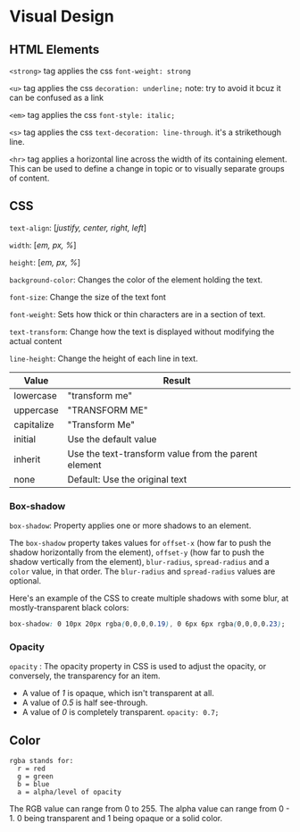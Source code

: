 # Visual Design

## HTML Elements
`<strong>` tag applies the css `font-weight: strong`

`<u>` tag applies the css `decoration: underline;` note: try to avoid it bcuz it can be confused as a link

`<em>` tag applies the css `font-style: italic;`

`<s>` tag applies the css `text-decoration: line-through`. it's a strikethough line.

`<hr>` tag applies a horizontal line across the width of its containing element. This can be used to define a change in topic or to visually separate groups of content.

## CSS
`text-align`: [*justify, center, right, left*]

`width`: [*em, px, %*]

`height`: [*em, px, %*]

`background-color`: Changes the color of the element holding the text.

`font-size`: Change the size of the text font

`font-weight`: Sets how thick or thin characters are in a section of text.

`text-transform`: Change how the text is displayed without modifying the actual content

`line-height`: Change the height of each line in text.

|Value |	Result|
|--- | --- |
|lowercase|	"transform me"|
|uppercase	|"TRANSFORM ME"|
|capitalize	|"Transform Me"|
|initial|	Use the default value|
|inherit|	Use the text-transform value from the parent element|
|none|	Default: Use the original text|

### Box-shadow
`box-shadow`: Property applies one or more shadows to an element.

The `box-shadow` property takes values for `offset-x` (how far to push the shadow horizontally from the element), `offset-y` (how far to push the shadow vertically from the element), `blur-radius`, `spread-radius` and a `color` value, in that order. The `blur-radius` and `spread-radius` values are optional.

Here's an example of the CSS to create multiple shadows with some blur, at mostly-transparent black colors:
```css
box-shadow: 0 10px 20px rgba(0,0,0,0.19), 0 6px 6px rgba(0,0,0,0.23);
```
### Opacity
`opacity` : The opacity property in CSS is used to adjust the opacity, or conversely, the transparency for an item.
- A value of *1* is opaque, which isn't transparent at all.
- A value of *0.5* is half see-through.
- A value of *0* is completely transparent.
`opacity: 0.7;`

## Color
```
rgba stands for: 
  r = red
  g = green
  b = blue
  a = alpha/level of opacity
  ```
  
  The RGB value can range from 0 to 255. The alpha value can range from 0 - 1. 0 being transparent and 1 being opaque or a solid color.
  
